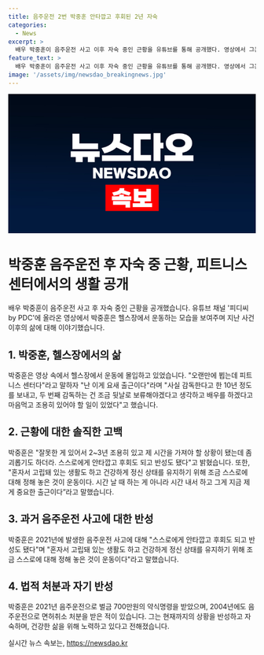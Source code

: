 ```yaml
---
title: 음주운전 2번 박중훈 안타깝고 후회된 2년 자숙
categories:
  - News
excerpt: >
  배우 박중훈이 음주운전 사고 이후 자숙 중인 근황을 유튜브를 통해 공개했다. 영상에서 그는 헬스장에서 운동에 몰입하고 있으며, 지난 음주운전 사고 이후 2~3년 동안 조용한 삶을 살아야 했고, 이를 통해 스스로를 돌아볼 기회가 생겼다고 밝혔다. 또한, 건강한 정신 상태를 유지하기 위해 운동을 중시하고 있다고 전했다. 이에 대한 그의 솔직한 고백과 근황이 네티즌들의 관심을 끌고 있다.
feature_text: >
  배우 박중훈이 음주운전 사고 이후 자숙 중인 근황을 유튜브를 통해 공개했다. 영상에서 그는 헬스장에서 운동에 몰입하고 있으며, 지난 음주운전 사고 이후 2~3년 동안 조용한 삶을 살아야 했고, 이를 통해 스스로를 돌아볼 기회가 생겼다고 밝혔다. 또한, 건강한 정신 상태를 유지하기 위해 운동을 중시하고 있다고 전했다. 이에 대한 그의 솔직한 고백과 근황이 네티즌들의 관심을 끌고 있다.
image: '/assets/img/newsdao_breakingnews.jpg'
---
```


<p><img src="/assets/img/newsdao_breakingnews.jpg" alt="firstkoreanews 속보" /></p>

<h1>박중훈 음주운전 후 자숙 중 근황, 피트니스 센터에서의 생활 공개</h1>

<p data-ke-size="size16">배우 박중훈이 음주운전 사고 후 자숙 중인 근황을 공개했습니다. 유튜브 채널 '피디씨 by PDC'에 올라온 영상에서 박중훈은 헬스장에서 운동하는 모습을 보여주며 지난 사건 이후의 삶에 대해 이야기했습니다.</p>

<h2>1. 박중훈, 헬스장에서의 삶</h2>

<p data-ke-size="size16">박중훈은 영상 속에서 헬스장에서 운동에 몰입하고 있었습니다. "오랜만에 뵙는데 피트니스 센터다"라고 말하자 "난 이게 요새 출근이다"라며 "사실 감독한다고 한 10년 정도를 보내고, 두 번째 감독하는 건 조금 뒷날로 보류해야겠다고 생각하고 배우를 하겠다고 마음먹고 조용히 있어야 할 일이 있었다"고 했습니다.</p>

<h2>2. 근황에 대한 솔직한 고백</h2>

<p data-ke-size="size16">박중훈은 "잘못한 게 있어서 2~3년 조용히 있고 제 시간을 가져야 할 상황이 됐는데 좀 괴롭기도 하더라. 스스로에게 안타깝고 후회도 되고 반성도 됐다"고 밝혔습니다. 또한, "혼자서 고립돼 있는 생활도 하고 건강하게 정신 상태를 유지하기 위해 조금 스스로에 대해 정해 놓은 것이 운동이다. 시간 날 때 하는 게 아니라 시간 내서 하고 그게 지금 제게 중요한 출근이다”라고 말했습니다.</p>

<h2>3. 과거 음주운전 사고에 대한 반성</h2>

<p data-ke-size="size16">박중훈은 2021년에 발생한 음주운전 사고에 대해 "스스로에게 안타깝고 후회도 되고 반성도 됐다"며 "혼자서 고립돼 있는 생활도 하고 건강하게 정신 상태를 유지하기 위해 조금 스스로에 대해 정해 놓은 것이 운동이다"라고 말했습니다.</p>

<h2>4. 법적 처분과 자기 반성</h2>

<p data-ke-size="size16">박중훈은 2021년 음주운전으로 벌금 700만원의 약식명령을 받았으며, 2004년에도 음주운전으로 면허취소 처분을 받은 적이 있습니다. 그는 현재까지의 상황을 반성하고 자숙하며, 건강한 삶을 위해 노력하고 있다고 전해졌습니다.</p>
실시간 뉴스 속보는, <a href="https://newsdao.kr" rel="dofollow">https://newsdao.kr</a>


